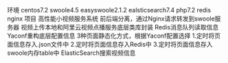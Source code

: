 ﻿环境
    centos7.2 swoole4.5 easyswoole2.1.2 ealsticsearch7.4 php7.2 redis nginx 
项目
    高性能小视频服务系统
	前后端分离，通过Nginx请求转发到swoole服务器
	视频上传本地和阿里云视频点播服务底层类库封装
	Redis消息队列读取信息
	Yaconf重构底层配置信息
	3种页面静态化方式，根据Yaconf配置选择
		1.定时将页面信息存入.json文件中
		2.定时将页面信息存入Redis中
		3.定时将页面信息存入swoole内存table中
	ElasticSearch搜索视频信息